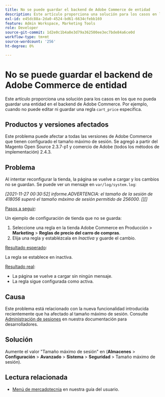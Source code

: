 ```yaml
---
title: No se puede guardar el backend de Adobe Commerce de entidad
description: Este artículo proporciona una solución para los casos en los que no pueda guardar una entidad en el backend de Adobe Commerce. Por ejemplo, cuando no puede editar ni guardar una regla "cart_price" específica.
exl-id: e45dc88a-2da0-4524-bd61-6634cfebb169
feature: Admin Workspace, Marketing Tools
role: Developer
source-git-commit: 1d2e0c1b4a8e3d79a362500ee3ec7bde84a6ce0d
workflow-type: tm+mt
source-wordcount: '256'
ht-degree: 0%

---
```


# No se puede guardar el backend de Adobe Commerce de entidad

Este artículo proporciona una solución para los casos en los que no pueda guardar una entidad en el backend de Adobe Commerce. Por ejemplo, cuando no puede editar ni guardar una regla `cart_price` específica.

## Productos y versiones afectados

Este problema puede afectar a todas las versiones de Adobe Commerce que tienen configurado el tamaño máximo de sesión. Se agregó a partir del Magento Open Source 2.3.7-p1 y comercio de Adobe (todos los métodos de implementación) 2.4.3.


## Problema

Al intentar reconfigurar la tienda, la página se vuelve a cargar y los cambios no se guardan. Se puede ver un mensaje en `var/log/system.log`:

*[2021-11-27 00:30:52] informe.ADVERTENCIA: el tamaño de la sesión de 418056 superó el tamaño máximo de sesión permitido de 256000. [][]*

<u>Pasos a seguir</u>:

Un ejemplo de configuración de tienda que no se guarda:

1. Seleccione una regla en la tienda Adobe Commerce en Producción > **Marketing** > **Reglas de precio del carro de compras**.
1. Elija una regla y establézcala en *Inactiva* y guarde el cambio.

<u>Resultado esperado</u>:

La regla se establece en inactiva.

<u>Resultado real</u>:

* La página se vuelve a cargar sin ningún mensaje.
* La regla sigue configurada como activa.

## Causa

Este problema está relacionado con la nueva funcionalidad introducida recientemente que ha afectado al tamaño máximo de sesión. Consulte [Administración de sesiones](https://docs.magento.com/user-guide/stores/security-session-management.html) en nuestra documentación para desarrolladores.

## Solución

Aumente el valor &quot;Tamaño máximo de sesión&quot; en (**Almacenes** > **Configuración** > **Avanzado** > **Sistema** > **Seguridad** > Tamaño máximo de sesión).

## Lectura relacionada

* [Menú de mercadotecnia](https://docs.magento.com/user-guide/marketing/marketing-menu.html) en nuestra guía del usuario.
